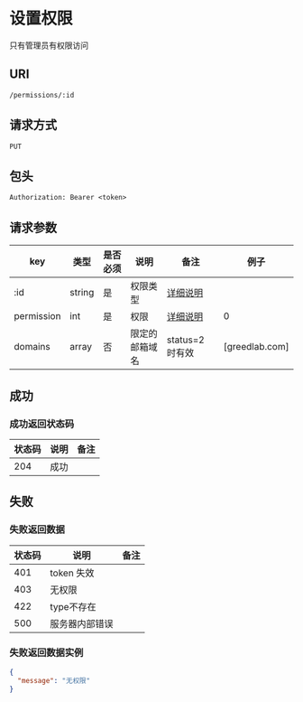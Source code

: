 # 设置权限

只有管理员有权限访问

## URI

```
/permissions/:id
```

## 请求方式

```
PUT
```

## 包头

```
Authorization: Bearer <token>
```

## 请求参数

| key | 类型 | 是否必须 | 说明 | 备注 | 例子 |
| --- | --- | --- | --- | --- | --- |
| :id | string | 是 | 权限类型 | [详细说明](../../table/permission.md#id) |  |
| permission | int | 是 | 权限 | [详细说明](../../table/permission.md#permission) | 0 |
| domains | array | 否 | 限定的邮箱域名 | status=2 时有效 | [greedlab.com] |

## 成功

### 成功返回状态码

| 状态码 | 说明 | 备注 |
| --- | --- | --- |
| 204 | 成功 |  |

## 失败

### 失败返回数据

| 状态码 |  说明 | 备注 |
| --- | --- | --- |
| 401 | token 失效 |  |  
| 403 | 无权限 |  
| 422 | type不存在 |  |  
| 500 | 服务器内部错误 |  |  

### 失败返回数据实例

```json
{
  "message": "无权限"
}
```
